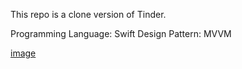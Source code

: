 This repo is a clone version of Tinder.

Programming Language: Swift
Design Pattern: MVVM

[image](https://github.com/lmw4051/SwipeMatch/blob/master/SwipeMatch.gif)
